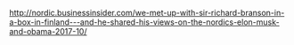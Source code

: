 
http://nordic.businessinsider.com/we-met-up-with-sir-richard-branson-in-a-box-in-finland---and-he-shared-his-views-on-the-nordics-elon-musk-and-obama-2017-10/  
